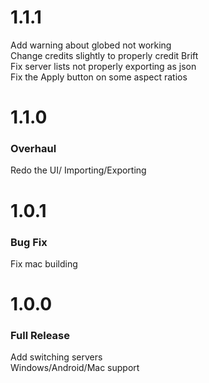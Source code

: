# 1.1.1
Add warning about globed not working\
Change credits slightly to properly credit Brift\
Fix server lists not properly exporting as json\
Fix the Apply button on some aspect ratios
# 1.1.0
### Overhaul
Redo the UI/
Importing/Exporting
# 1.0.1
### Bug Fix
Fix mac building
# 1.0.0
### Full Release
Add switching servers\
Windows/Android/Mac support